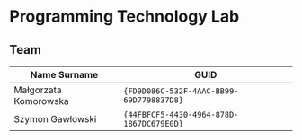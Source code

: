# Programming Technology Lab

## Team

| Name Surname            | GUID                                     |
| ----------------------- | ---------------------------------------- |
| Małgorzata Komorowska   | `{FD9D086C-532F-4AAC-BB99-69D7798837D8}` |
| Szymon Gawłowski        | `{44FBFCF5-4430-4964-878D-1867DC679E0D}` |